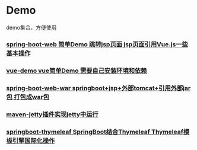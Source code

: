 # Demo
demo集合，方便使用

### [spring-boot-web 简单Demo 跳转jsp页面 jsp页面引用Vue.js一些基本操作](https://github.com/Folgerjun/demo/tree/master/spring-boot-demo)

### [vue-demo vue简单Demo 需要自己安装环境和依赖](https://github.com/Folgerjun/demo/tree/master/vue-demo)

### [spring-boot-web-war springboot+jsp+外部tomcat+引用外部jar包 打包成war包](https://github.com/Folgerjun/demo/tree/master/spring-boot-web-war)

### [maven-jetty插件实现jetty中运行](https://github.com/Folgerjun/demo/tree/master/maven-jetty)

### [springboot-thymeleaf SpringBoot结合Thymeleaf Thymeleaf模板引擎国际化操作](https://github.com/Folgerjun/demo/tree/master/springboot-thymeleaf)
